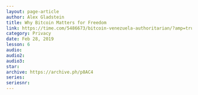 ```yaml
---
layout: page-article
author: Alex Gladstein
title: Why Bitcoin Matters for Freedom
link: https://time.com/5486673/bitcoin-venezuela-authoritarian/?amp=true
category: Privacy
date: Feb 28, 2019
lesson: 6
audio: 
audio2: 
audio3: 
star: 
archive: https://archive.ph/p8AC4
series: 
seriesnr: 
---
```

